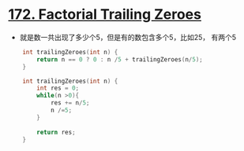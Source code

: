 # [172. Factorial Trailing Zeroes](https://leetcode.com/problems/factorial-trailing-zeroes/#/description)
* 就是数一共出现了多少个5，但是有的数包含多个5，比如25， 有两个5

```C++
    int trailingZeroes(int n) {
        return n == 0 ? 0 : n /5 + trailingZeroes(n/5);
    }
```

```C++
    int trailingZeroes(int n) {
        int res = 0;
        while(n >0){
            res += n/5;
            n /=5;
        }
        
        return res;
    }

```
